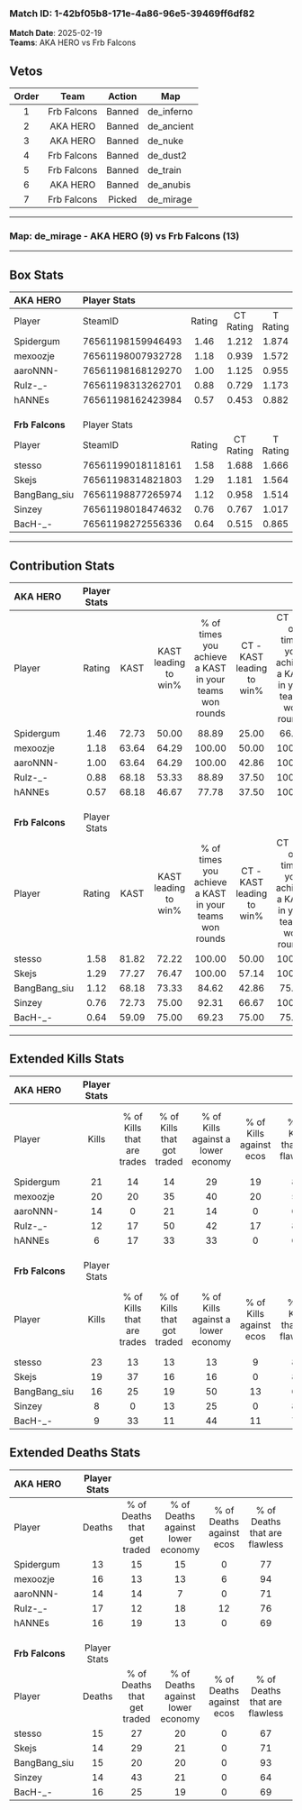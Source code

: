 ### Match ID: 1-42bf05b8-171e-4a86-96e5-39469ff6df82  
**Match Date**: 2025-02-19  
**Teams**: AKA HERO vs Frb Falcons  

## Vetos  

| Order | Team | Action | Map |
| :---: | :--: | :----: | --- |
| 1 | Frb Falcons | Banned | de_inferno |
| 2 | AKA HERO | Banned | de_ancient |
| 3 | AKA HERO | Banned | de_nuke |
| 4 | Frb Falcons | Banned | de_dust2 |
| 5 | Frb Falcons | Banned | de_train |
| 6 | AKA HERO | Banned | de_anubis |
| 7 | Frb Falcons | Picked | de_mirage |

---  

### **Map**: de_mirage - AKA HERO (9) vs Frb Falcons (13)  
---  

## Box Stats  

| **AKA HERO**    | Player Stats      |        |           |          |       |       |       |         |        |      |     |
| :- | :- | :-: | :-: | :-: | :-: | :-: | :-: | :-: | :-: | :-: | :-: |
| Player          | SteamID           | Rating | CT Rating | T Rating | KAST  |  ADR  | Kills | Assists | Deaths | K/D  | HS% |
| Spidergum       | 76561198159946493 |  1.46  |   1.212   |  1.874   | 72.73 | 107.4 |  21   |    4    |   13   | 1.62 | 42  |
| mexoozje        | 76561198007932728 |  1.18  |   0.939   |  1.572   | 63.64 | 78.6  |  20   |    0    |   16   | 1.25 | 25  |
| aaroNNN-        | 76561198168129270 |  1.00  |   1.125   |  0.955   | 63.64 | 74.9  |  14   |    5    |   14   | 1.00 | 64  |
| Rulz-_-         | 76561198313262701 |  0.88  |   0.729   |  1.173   | 68.18 | 73.8  |  12   |    6    |   17   | 0.71 | 83  |
| hANNEs          | 76561198162423984 |  0.57  |   0.453   |  0.882   | 68.18 | 45.1  |   6   |    5    |   16   | 0.38 | 83  |
|                 |                   |        |           |          |       |       |       |         |        |      |     |
|                 |                   |        |           |          |       |       |       |         |        |      |     |
|                 |                   |        |           |          |       |       |       |         |        |      |     |
| **Frb Falcons** | Player Stats      |        |           |          |       |       |       |         |        |      |     |
| Player          | SteamID           | Rating | CT Rating | T Rating | KAST  |  ADR  | Kills | Assists | Deaths | K/D  | HS% |
| stesso          | 76561199018118161 |  1.58  |   1.688   |  1.666   | 81.82 | 107.2 |  23   |    8    |   15   | 1.53 | 56  |
| Skejs           | 76561198314821803 |  1.29  |   1.181   |  1.564   | 77.27 | 74.1  |  19   |    5    |   14   | 1.36 | 57  |
| BangBang_siu    | 76561198877265974 |  1.12  |   0.958   |  1.514   | 68.18 | 85.4  |  16   |    6    |   15   | 1.07 | 68  |
| Sinzey          | 76561198018474632 |  0.76  |   0.767   |  1.017   | 72.73 | 52.1  |   8   |    5    |   14   | 0.57 | 50  |
| BacH-_-         | 76561198272556336 |  0.64  |   0.515   |  0.865   | 59.09 | 49.6  |   9   |    5    |   16   | 0.56 | 77  |
---  

## Contribution Stats  

| **AKA HERO**    | Player Stats |       |                      |                                                        |                           |                                                             |                          |                                                            |
| :- | :-: | :-: | :-: | :-: | :-: | :-: | :-: | :-: |
| Player          |    Rating    | KAST  | KAST leading to win% | % of times you achieve a KAST in your teams won rounds | CT - KAST leading to win% | CT - % of times you achieve a KAST in your teams won rounds | T - KAST leading to win% | T - % of times you achieve a KAST in your teams won rounds |
| Spidergum       |     1.46     | 72.73 |        50.00         |                         88.89                          |           25.00           |                            66.67                            |          75.00           |                           100.00                           |
| mexoozje        |     1.18     | 63.64 |        64.29         |                         100.00                         |           50.00           |                           100.00                            |          75.00           |                           100.00                           |
| aaroNNN-        |     1.00     | 63.64 |        64.29         |                         100.00                         |           42.86           |                           100.00                            |          85.71           |                           100.00                           |
| Rulz-_-         |     0.88     | 68.18 |        53.33         |                         88.89                          |           37.50           |                           100.00                            |          71.43           |                           83.33                            |
| hANNEs          |     0.57     | 68.18 |        46.67         |                         77.78                          |           37.50           |                           100.00                            |          57.14           |                           66.67                            |
|                 |              |       |                      |                                                        |                           |                                                             |                          |                                                            |
|                 |              |       |                      |                                                        |                           |                                                             |                          |                                                            |
|                 |              |       |                      |                                                        |                           |                                                             |                          |                                                            |
| **Frb Falcons** | Player Stats |       |                      |                                                        |                           |                                                             |                          |                                                            |
| Player          |    Rating    | KAST  | KAST leading to win% | % of times you achieve a KAST in your teams won rounds | CT - KAST leading to win% | CT - % of times you achieve a KAST in your teams won rounds | T - KAST leading to win% | T - % of times you achieve a KAST in your teams won rounds |
| stesso          |     1.58     | 81.82 |        72.22         |                         100.00                         |           50.00           |                           100.00                            |          90.00           |                           100.00                           |
| Skejs           |     1.29     | 77.27 |        76.47         |                         100.00                         |           57.14           |                           100.00                            |          90.00           |                           100.00                           |
| BangBang_siu    |     1.12     | 68.18 |        73.33         |                         84.62                          |           42.86           |                            75.00                            |          100.00          |                           88.89                            |
| Sinzey          |     0.76     | 72.73 |        75.00         |                         92.31                          |           66.67           |                           100.00                            |          80.00           |                           88.89                            |
| BacH-_-         |     0.64     | 59.09 |        75.00         |                         69.23                          |           75.00           |                            75.00                            |          75.00           |                           66.67                            |
---  

## Extended Kills Stats  

| **AKA HERO**    | Player Stats |                            |                            |                                    |                         |                              |                                 |                                       |                    |           |
| :- | :-: | :-: | :-: | :-: | :-: | :-: | :-: | :-: | :-: | :-: |
| Player          |    Kills     | % of Kills that are trades | % of Kills that got traded | % of Kills against a lower economy | % of Kills against ecos | % of Kills that are flawless | % of Kills that are close duels | % of Kills that are assisted by flash | Pistol Round Kills | AWP Kills |
| Spidergum       |      21      |             14             |             14             |                 29                 |           19            |              86              |                5                |                   0                   |         2          |     0     |
| mexoozje        |      20      |             20             |             35             |                 40                 |           20            |              55              |               15                |                  10                   |         2          |    10     |
| aaroNNN-        |      14      |             0              |             21             |                 14                 |            0            |              64              |                0                |                   0                   |         1          |     0     |
| Rulz-_-         |      12      |             17             |             50             |                 42                 |           17            |              83              |                0                |                   8                   |         1          |     0     |
| hANNEs          |      6       |             17             |             33             |                 33                 |            0            |              67              |                0                |                   0                   |         0          |     0     |
|                 |              |                            |                            |                                    |                         |                              |                                 |                                       |                    |           |
|                 |              |                            |                            |                                    |                         |                              |                                 |                                       |                    |           |
|                 |              |                            |                            |                                    |                         |                              |                                 |                                       |                    |           |
| **Frb Falcons** | Player Stats |                            |                            |                                    |                         |                              |                                 |                                       |                    |           |
| Player          |    Kills     | % of Kills that are trades | % of Kills that got traded | % of Kills against a lower economy | % of Kills against ecos | % of Kills that are flawless | % of Kills that are close duels | % of Kills that are assisted by flash | Pistol Round Kills | AWP Kills |
| stesso          |      23      |             13             |             13             |                 13                 |            9            |              87              |                0                |                  13                   |         5          |     0     |
| Skejs           |      19      |             37             |             16             |                 16                 |            0            |              84              |                5                |                   0                   |         4          |     0     |
| BangBang_siu    |      16      |             25             |             19             |                 50                 |           13            |              63              |                6                |                   0                   |         0          |     0     |
| Sinzey          |      8       |             0              |             13             |                 25                 |            0            |              88              |               13                |                  38                   |         0          |     3     |
| BacH-_-         |      9       |             33             |             11             |                 44                 |           11            |              78              |                0                |                   0                   |         1          |     0     |
## Extended Deaths Stats  

| **AKA HERO**    | Player Stats |                             |                                   |                          |                               |                            |                           |               |
| :- | :-: | :-: | :-: | :-: | :-: | :-: | :-: | :-: |
| Player          |    Deaths    | % of Deaths that get traded | % of Deaths against lower economy | % of Deaths against ecos | % of Deaths that are flawless | % of Deaths that are close | % of Deaths while blinded | Deaths to AWP |
| Spidergum       |      13      |             15              |                15                 |            0             |              77               |             0              |            15             |       0       |
| mexoozje        |      16      |             13              |                13                 |            6             |              94               |             0              |             0             |       2       |
| aaroNNN-        |      14      |             14              |                 7                 |            0             |              71               |             7              |            14             |       0       |
| Rulz-_-         |      17      |             12              |                18                 |            12            |              76               |             0              |             6             |       0       |
| hANNEs          |      16      |             19              |                13                 |            0             |              69               |             13             |             6             |       1       |
|                 |              |                             |                                   |                          |                               |                            |                           |               |
|                 |              |                             |                                   |                          |                               |                            |                           |               |
|                 |              |                             |                                   |                          |                               |                            |                           |               |
| **Frb Falcons** | Player Stats |                             |                                   |                          |                               |                            |                           |               |
| Player          |    Deaths    | % of Deaths that get traded | % of Deaths against lower economy | % of Deaths against ecos | % of Deaths that are flawless | % of Deaths that are close | % of Deaths while blinded | Deaths to AWP |
| stesso          |      15      |             27              |                20                 |            0             |              67               |             7              |             7             |       2       |
| Skejs           |      14      |             29              |                21                 |            0             |              71               |             7              |            14             |       3       |
| BangBang_siu    |      15      |             20              |                20                 |            0             |              93               |             0              |             0             |       1       |
| Sinzey          |      14      |             43              |                21                 |            0             |              64               |             7              |             0             |       2       |
| BacH-_-         |      16      |             25              |                19                 |            0             |              69               |             6              |             0             |       2       |
